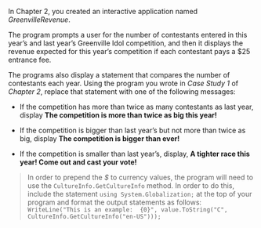 In Chapter 2, you created an interactive application named *GreenvilleRevenue*.  

The program prompts a user for the number of contestants entered in this year’s and last year’s Greenville Idol competition, and then it displays the revenue expected for this year’s competition if each contestant pays a $25 entrance
fee. 

The programs also display a statement that compares the number of contestants each year. Using the program you wrote in *Case Study 1* of  *Chapter 2*, replace that statement with one of the following messages:

* If the competition has more than twice as many contestants as last year, display **The competition is more than twice as big this year!**

* If the competition is bigger than last year’s but not more than twice as big, display  **The competition is bigger than ever!**

* If the competition is smaller than last year’s, display, **A tighter race this year! Come out and cast your vote!**

> In order to prepend the *$* to currency values, the program will need to use the `CultureInfo.GetCultureInfo` method. In order to do this, include the statement `using System.Globalization;` at the top of your program and format the output statements as follows: `WriteLine("This is an example:  {0}", value.ToString("C", CultureInfo.GetCultureInfo("en-US")));`

<!--
{
    "CopyExercise": {
        "name": "GreenvilleRevenue.cs",
        "copyTarget": "/chapter2/cs01/student/GreenvilleRevenue.cs",
        "pasteTarget": "/GreenvilleRevenue.cs"
    }
}
-->
